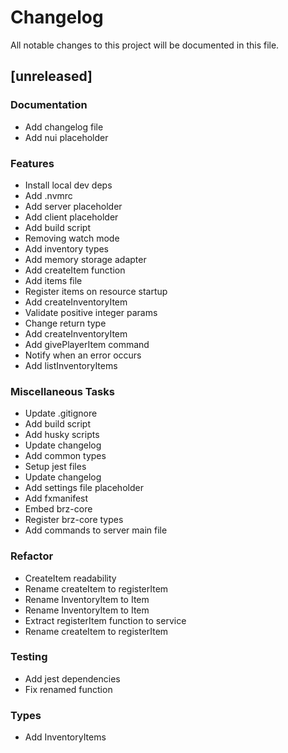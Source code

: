 # Changelog

All notable changes to this project will be documented in this file.

## [unreleased]

### Documentation

- Add changelog file
- Add nui placeholder

### Features

- Install local dev deps
- Add .nvmrc
- Add server placeholder
- Add client placeholder
- Add build script
- Removing watch mode
- Add inventory types
- Add memory storage adapter
- Add createItem function
- Add items file
- Register items on resource startup
- Add createInventoryItem
- Validate positive integer params
- Change return type
- Add createInventoryItem
- Add givePlayerItem command
- Notify when an error occurs
- Add listInventoryItems

### Miscellaneous Tasks

- Update .gitignore
- Add build script
- Add husky scripts
- Update changelog
- Add common types
- Setup jest files
- Update changelog
- Add settings file placeholder
- Add fxmanifest
- Embed brz-core
- Register brz-core types
- Add commands to server main file

### Refactor

- CreateItem readability
- Rename createItem to registerItem
- Rename InventoryItem to Item
- Rename InventoryItem to Item
- Extract registerItem function to service
- Rename createItem to registerItem

### Testing

- Add jest dependencies
- Fix renamed function

### Types

- Add InventoryItems

<!-- generated by git-cliff -->
